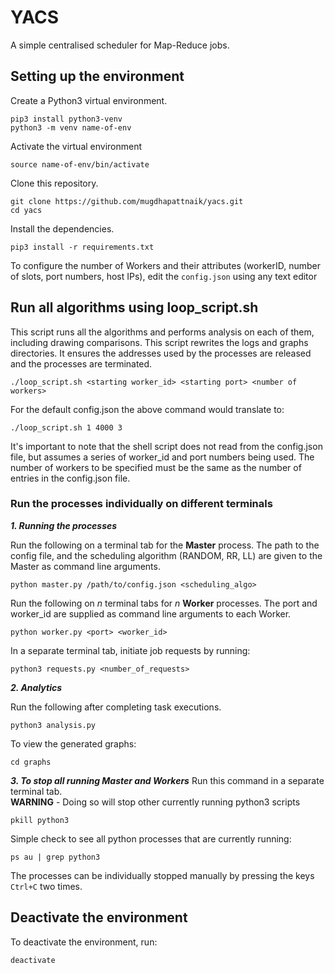 # YACS
 
A simple centralised scheduler for Map-Reduce jobs.

## Setting up the environment

Create a Python3 virtual environment.  
~~~ 
pip3 install python3-venv  
python3 -m venv name-of-env  
~~~  
Activate the virtual environment  
~~~
source name-of-env/bin/activate  
~~~  

Clone this repository. 
~~~ 
git clone https://github.com/mugdhapattnaik/yacs.git  
cd yacs  
~~~

Install the dependencies.  
~~~
pip3 install -r requirements.txt
~~~  

To configure the number of Workers and their attributes (workerID, number of slots, port numbers, host IPs), edit the `config.json` using any text editor
  
## Run all algorithms using loop_script.sh

This script runs all the algorithms and performs analysis on each of them, including drawing comparisons. This script rewrites the logs and graphs directories. It ensures the addresses used by the processes are released and the processes are terminated.

~~~
./loop_script.sh <starting worker_id> <starting port> <number of workers>
~~~
For the default config.json the above command would translate to:
~~~
./loop_script.sh 1 4000 3
~~~

It's important to note that the shell script does not read from the config.json file, but assumes a series of worker_id and port numbers being used. The number of workers to be specified must be the same as the number of entries in the config.json file. 

### Run the processes individually on different terminals

***1. Running the processes***

Run the following on a terminal tab for the **Master** process. The path to the config file, and the scheduling algorithm (RANDOM, RR, LL) are given to the Master as command line arguments.    
~~~ 
python master.py /path/to/config.json <scheduling_algo> 
~~~  

Run the following on *n* terminal tabs for *n* **Worker** processes. The port and worker_id are supplied as command line arguments to each Worker.   
~~~
python worker.py <port> <worker_id>  
~~~  
In a separate terminal tab, initiate job requests by running:
~~~
python3 requests.py <number_of_requests>
~~~
  
***2. Analytics***

Run the following after completing task executions.  
~~~
python3 analysis.py
~~~  
To view the generated graphs:
~~~
cd graphs
~~~   
  
***3. To stop all running Master and Workers***
Run this command in a separate terminal tab.  
**WARNING** - Doing so will stop other currently running python3 scripts   
~~~
pkill python3
~~~
Simple check to see all python processes that are currently running:  
~~~
ps au | grep python3
~~~
The processes can be individually stopped manually by pressing the keys `Ctrl+C` two times.  
  
## Deactivate the environment 

To deactivate the environment, run:
~~~
deactivate
~~~
